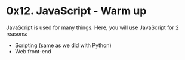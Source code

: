 # 0x12. JavaScript - Warm up

JavaScript is used for many things. Here, you will use JavaScript for 2 reasons:
- Scripting (same as we did with Python)
- Web front-end
